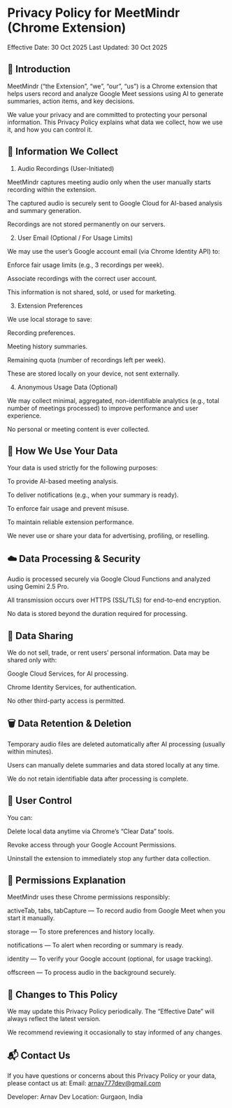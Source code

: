 # Privacy Policy for MeetMindr (Chrome Extension)

Effective Date: 30 Oct 2025
Last Updated: 30 Oct 2025

## 🧠 Introduction

MeetMindr (“the Extension”, “we”, “our”, “us”) is a Chrome extension that helps users record and analyze Google Meet sessions using AI to generate summaries, action items, and key decisions.

We value your privacy and are committed to protecting your personal information. This Privacy Policy explains what data we collect, how we use it, and how you can control it.

## 🔐 Information We Collect

1. Audio Recordings (User-Initiated)

MeetMindr captures meeting audio only when the user manually starts recording within the extension.

The captured audio is securely sent to Google Cloud for AI-based analysis and summary generation.

Recordings are not stored permanently on our servers.

2. User Email (Optional / For Usage Limits)

We may use the user’s Google account email (via Chrome Identity API) to:

Enforce fair usage limits (e.g., 3 recordings per week).

Associate recordings with the correct user account.

This information is not shared, sold, or used for marketing.

3. Extension Preferences

We use local storage to save:

Recording preferences.

Meeting history summaries.

Remaining quota (number of recordings left per week).

These are stored locally on your device, not sent externally.

4. Anonymous Usage Data (Optional)

We may collect minimal, aggregated, non-identifiable analytics (e.g., total number of meetings processed) to improve performance and user experience.

No personal or meeting content is ever collected.

## 🧰 How We Use Your Data

Your data is used strictly for the following purposes:

To provide AI-based meeting analysis.

To deliver notifications (e.g., when your summary is ready).

To enforce fair usage and prevent misuse.

To maintain reliable extension performance.

We never use or share your data for advertising, profiling, or reselling.

## ☁️ Data Processing & Security

Audio is processed securely via Google Cloud Functions and analyzed using Gemini 2.5 Pro.

All transmission occurs over HTTPS (SSL/TLS) for end-to-end encryption.

No data is stored beyond the duration required for processing.

## 👤 Data Sharing

We do not sell, trade, or rent users’ personal information.
Data may be shared only with:

Google Cloud Services, for AI processing.

Chrome Identity Services, for authentication.

No other third-party access is permitted.

## 🗑️ Data Retention & Deletion

Temporary audio files are deleted automatically after AI processing (usually within minutes).

Users can manually delete summaries and data stored locally at any time.

We do not retain identifiable data after processing is complete.

## 🔄 User Control

You can:

Delete local data anytime via Chrome’s “Clear Data” tools.

Revoke access through your Google Account Permissions.

Uninstall the extension to immediately stop any further data collection.

## 🧩 Permissions Explanation

MeetMindr uses these Chrome permissions responsibly:

activeTab, tabs, tabCapture — To record audio from Google Meet when you start it manually.

storage — To store preferences and history locally.

notifications — To alert when recording or summary is ready.

identity — To verify your Google account (optional, for usage tracking).

offscreen — To process audio in the background securely.

## 🧾 Changes to This Policy

We may update this Privacy Policy periodically. The “Effective Date” will always reflect the latest version.

We recommend reviewing it occasionally to stay informed of any changes.

## 📬 Contact Us

If you have questions or concerns about this Privacy Policy or your data, please contact us at:
Email: arnav777dev@gmail.com

Developer: Arnav Dev
Location: Gurgaon, India
